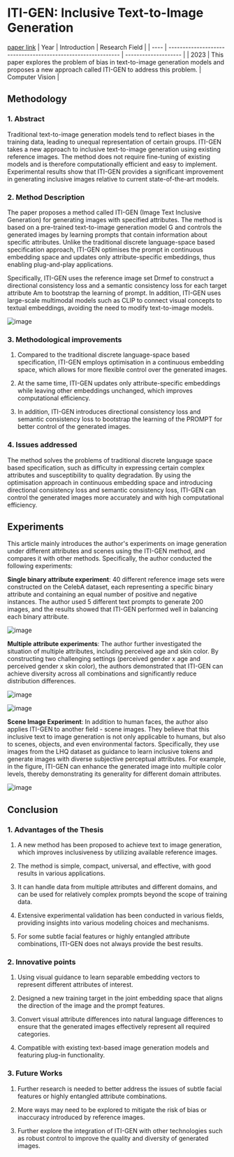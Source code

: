 # ITI-GEN: Inclusive Text-to-Image Generation
[paper link](https://arxiv.org/pdf/2309.05569) 
| Year | Introduction                                                         | Research Field                 |
| ---- | ------------------------------------------------------------ | -------------------- |
| 2023 | This paper explores the problem of bias in text-to-image generation models and proposes a new approach called ITI-GEN to address this problem.          | Computer Vision         |

## Methodology

### 1. Abstract
Traditional text-to-image generation models tend to reflect biases in the training data, leading to unequal representation of certain groups. ITI-GEN takes a new approach to inclusive text-to-image generation using existing reference images. The method does not require fine-tuning of existing models and is therefore computationally efficient and easy to implement. Experimental results show that ITI-GEN provides a significant improvement in generating inclusive images relative to current state-of-the-art models.

### 2. Method Description 
The paper proposes a method called ITI-GEN (Image Text Inclusive Generation) for generating images with specified attributes. The method is based on a pre-trained text-to-image generation model G and controls the generated images by learning prompts that contain information about specific attributes. Unlike the traditional discrete language-space based specification approach, ITI-GEN optimises the prompt in continuous embedding space and updates only attribute-specific embeddings, thus enabling plug-and-play applications.

Specifically, ITI-GEN uses the reference image set Drmef to construct a directional consistency loss and a semantic consistency loss for each target attribute Am to bootstrap the learning of prompt. In addition, ITI-GEN uses large-scale multimodal models such as CLIP to connect visual concepts to textual embeddings, avoiding the need to modify text-to-image models.

![image](https://github.com/user-attachments/assets/3a2df9cb-d1f6-429c-9518-9427924b1bf5)

### 3. Methodological improvements
  1. Compared to the traditional discrete language-space based specification, ITI-GEN employs optimisation in a continuous embedding space, which allows for more flexible control over the generated images.
  
  2. At the same time, ITI-GEN updates only attribute-specific embeddings while leaving other embeddings unchanged, which improves computational efficiency.

  3. In addition, ITI-GEN introduces directional consistency loss and semantic consistency loss to bootstrap the learning of the PROMPT for better control of the generated images.

### 4. Issues addressed 
The method solves the problems of traditional discrete language space based specification, such as difficulty in expressing certain complex attributes and susceptibility to quality degradation. By using the optimisation approach in continuous embedding space and introducing directional consistency loss and semantic consistency loss, ITI-GEN can control the generated images more accurately and with high computational efficiency.

## Experiments
This article mainly introduces the author's experiments on image generation under different attributes and scenes using the ITI-GEN method, and compares it with other methods. Specifically, the author conducted the following experiments:

**Single binary attribute experiment**: 40 different reference image sets were constructed on the CelebA dataset, each representing a specific binary attribute and containing an equal number of positive and negative instances. The author used 5 different text prompts to generate 200 images, and the results showed that ITI-GEN performed well in balancing each binary attribute.

![image](https://github.com/user-attachments/assets/2199d2a5-93cf-459b-9bb4-890667c344f0)

**Multiple attribute experiments**: The author further investigated the situation of multiple attributes, including perceived age and skin color. By constructing two challenging settings (perceived gender x age and perceived gender x skin color), the authors demonstrated that ITI-GEN can achieve diversity across all combinations and significantly reduce distribution differences.

![image](https://github.com/user-attachments/assets/42e90d15-832e-44bd-8b19-ce8b9aa38f8b)

![image](https://github.com/user-attachments/assets/62f13039-eeeb-409a-9263-720ea0a30c7a)

**Scene Image Experiment**: In addition to human faces, the author also applies ITI-GEN to another field - scene images. They believe that this inclusive text to image generation is not only applicable to humans, but also to scenes, objects, and even environmental factors. Specifically, they use images from the LHQ dataset as guidance to learn inclusive tokens and generate images with diverse subjective perceptual attributes. For example, in the figure, ITI-GEN can enhance the generated image into multiple color levels, thereby demonstrating its generality for different domain attributes.  

![image](https://github.com/user-attachments/assets/fa3c9ec6-3cd7-46c9-bbe1-0cda2fed3526)

## Conclusion

### 1. Advantages of the Thesis
  1. A new method has been proposed to achieve text to image generation, which improves inclusiveness by utilizing available reference images.
  
  2. The method is simple, compact, universal, and effective, with good results in various applications.
  
  3. It can handle data from multiple attributes and different domains, and can be used for relatively complex prompts beyond the scope of training data.
 
  4. Extensive experimental validation has been conducted in various fields, providing insights into various modeling choices and mechanisms.
  
  5. For some subtle facial features or highly entangled attribute combinations, ITI-GEN does not always provide the best results.

### 2. Innovative points
  1. Using visual guidance to learn separable embedding vectors to represent different attributes of interest.
 
  2. Designed a new training target in the joint embedding space that aligns the direction of the image and the prompt features.
  
  3. Convert visual attribute differences into natural language differences to ensure that the generated images effectively represent all required categories.
 
  4. Compatible with existing text-based image generation models and featuring plug-in functionality.

### 3. Future Works
  1. Further research is needed to better address the issues of subtle facial features or highly entangled attribute combinations.
  
  2. More ways may need to be explored to mitigate the risk of bias or inaccuracy introduced by reference images.
  
  3. Further explore the integration of ITI-GEN with other technologies such as robust control to improve the quality and diversity of generated images.  
